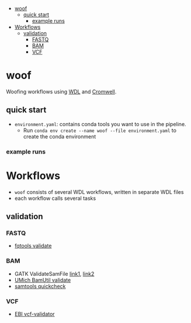 
<!-- vim-markdown-toc GFM -->

* [woof](#woof)
    * [quick start](#quick-start)
        * [example runs](#example-runs)
* [Workflows](#workflows)
    * [validation](#validation)
        * [FASTQ](#fastq)
        * [BAM](#bam)
        * [VCF](#vcf)

<!-- vim-markdown-toc -->

# woof
Woofing workflows using [WDL](https://software.broadinstitute.org/wdl/) and
[Cromwell](https://snakemake.readthedocs.io/en/stable/index.html).


## quick start
* `environment.yaml`: contains conda tools you want to use in the pipeline.
    * Run `conda env create --name woof --file environment.yaml` to create the conda
      environment

### example runs

# Workflows

* `woof` consists of several WDL workflows, written in
  separate WDL files
* each workflow calls several tasks

validation
----------

### FASTQ

- [fqtools validate](https://github.com/alastair-droop/fqtools)

### BAM

- GATK ValidateSamFile [link1](https://software.broadinstitute.org/gatk/documentation/article.php?id=7571),
  [link2](http://broadinstitute.github.io/picard/command-line-overview.html#ValidateSamFile)
- [UMich BamUtil validate](https://genome.sph.umich.edu/wiki/BamUtil:_validate)
- [samtools quickcheck](http://www.htslib.org/doc/samtools.html)

### VCF

- [EBI vcf-validator](https://github.com/EBIvariation/vcf-validator)

